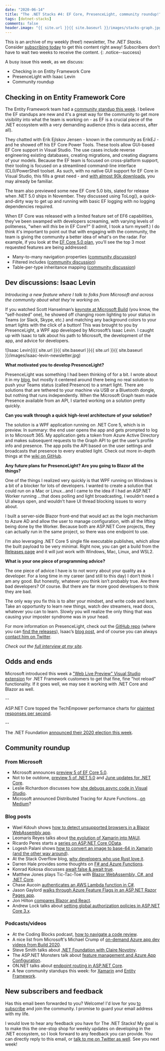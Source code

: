 ```yaml
---
date: "2020-06-14"
title: "The .NET Stacks #4: EF Core, PresenceLight, community roundup!"
tags: [dotnet-stacks]
comments: false
header.image: "{{ site.url }}{{ site.baseurl }}/images/stacks-graph.jpg"
---
```


This is an archive of my weekly (free!) newsletter, *The .NET Stacks*. Consider [subscribing today](https://dotnetstacks.com/register) to get this content right away! Subscribers don't have to wait two weeks to receive the content.
{: .notice--success}

A busy issue this week, as we discuss:

- Checking in on Entity Framework Core
- PresenceLight with Isaac Levin
- Community roundup

## Checking in on Entity Framework Core

The Entity Framework team had a [community standup this week](https://www.youtube.com/watch?v=OWuP_qOYwsk). I believe the EF standups are new and it's a great way for the community to get more visibility into what the team is working on - as EF is a crucial piece of the .NET ecosystem with a very demanding audience (this is data access, after all).

They chatted with Erik Ejlskov Jensen - known in the community as ErikEJ - and he showed off his EF Core Power Tools. These tools allow GUI-based EF Core support in Visual Studio. The use cases include reverse engineering existing databases, creating migrations, and creating diagrams of your models. Because the EF team is focused on cross-platform support, their tooling is focused on a streamlined command-line interface (CLI)/PowerShell toolset. As such, with no native GUI support for EF Core in Visual Studio, this fills a great need - and [with almost 90k downloads](https://marketplace.visualstudio.com/items?itemName=ErikEJ.EFCorePowerTools), you may already be familiar.

The team also previewed some new EF Core 5.0 bits, slated for release when .NET 5.0 ships in November. They discussed using ToLog(), a quick-and-dirty way to get up and running with basic EF logging with no logging dependencies required.

When EF Core was released with a limited feature set of EF6 capabilities, they've been swamped with developers screaming, with varying levels of politeness, "when will *this* be in EF Core?" (I admit, I took a turn myself.) I do think it's important to point out that with engaging with the community, the team is giving the community a better idea of what's on the radar. For example, if you look at the [EF Core 5.0 plan](https://docs.microsoft.com/ef/core/what-is-new/ef-core-5.0/plan), you'll see the top 3 most requested features are being addressed:

- Many-to-many navigation properties ([community discussion](https://github.com/dotnet/efcore/issues/1368))
- Filtered includes ([community discussion](https://github.com/dotnet/efcore/issues/1833))
- Table-per-type inheritance mapping ([community discussion](https://github.com/dotnet/efcore/issues/2266))

## Dev discussions: Isaac Levin

*Introducing a new feature where I talk to folks from Microsoft and across the community about what they're working on.*

If you watched Scott Hanselman’s [keynote at Microsoft Build](https://mybuild.microsoft.com/sessions/871ef73f-f04a-405b-a0fa-01d7433067d1?WT.mc_id=-blog-scottha) (you know, the “self-hosted” one), he showed off changing room lighting to your status in Teams (or Slack, Skype, etc.) and matching any background colors to your smart lights with the click of a button! This was brought to you by PresenceLight, a WPF app developed by Microsoft’s Isaac Levin. I caught up with Isaac to talk about his path to Microsoft, the development of the app, and advice for developers.

![Isaac Levin]({{ site.url }}{{ site.baseurl }}{{ site.url }}{{ site.baseurl }}/images/isaac-levin-newsletter.jpg)

**What motivated you to develop PresenceLight?**

PresenceLight was something I had been thinking of for a bit. I wrote about it in my [blog](https://www.isaaclevin.com/post/presence-light), but mostly it centered around there being no real solution to push your Teams status (called Presence) to a smart light. There are solutions that are tethered to your machine via USB or a Bluetooth dongle, but nothing that runs independently. When the Microsoft Graph team made Presence available from an API, I started working on a solution pretty quickly.

**Can you walk through a quick high-level architecture of your solution?**

The solution is a WPF application running on .NET Core 5, which is in preview. In summary: the end user opens the app and gets prompted to log in to Microsoft 365. My application gets a token from Azure Active Directory and makes subsequent requests to the Graph API to get the user’s profile info and presence. The app polls the API based on the user settings and broadcasts that presence to every enabled light. Check out more in-depth things at the [wiki on GitHub](https://github.com/isaacrlevin/PresenceLight/wiki).

**Any future plans for PresenceLight? Are you going to Blazor all the things?**

One of the things I realized very quickly is that WPF running on Windows is a bit of a blocker for lots of developers. I wanted to create a solution that could run on a Mac or Linux...and I came to the idea if I had an ASP.NET Worker running ...that does polling and light broadcasting, I wouldn’t need a UI always open, and wouldn’t have UI thread blocking issues to worry about.

I built a server-side Blazor front-end that would act as the login mechanism to Azure AD and allow the user to manage configuration, with all the lifting being done by the Worker. Because both are ASP.NET Core projects, they can actually run in the same project, so there was one endpoint to use.

I’m also leveraging .NET Core 5 single file executable publishes, which allow the built payload to be very minimal. Right now, you can get a build from the [Releases page](https://github.com/isaacrlevin/PresenceLight/releases) and it will just work with Windows, Mac, Linux, and WSL2.

**What is your one piece of programming advice?**

The one piece of advice I have is to not worry about your quality as a developer. For a long time in my career (and still to this day) I don’t think I am any good. But honestly, whatever you think isn’t probably true. Are there bad developers? Of course. But there are far more good developers to think they are bad.

The only way you fix this is to alter your mindset, and write code and learn. Take an opportunity to learn new things, watch dev streamers, read docs, whatever you can to learn. Slowly you will realize the only thing that was causing your imposter syndrome was in your head.

For more information on PresenceLight, check out the [GitHub repo](https://github.com/isaacrlevin/PresenceLight) (where you can [find the releases](https://github.com/isaacrlevin/PresenceLight/releases)), Isaac’s [blog post](https://www.isaaclevin.com/post/presence-light/), and of course you can always [contact him on Twitter](https://twitter.com/isaacrlevin).

*Check out the [full interview at my site](https://daveabrock.com/2020/06/13/dev-discussions-isaac-levin)*.

## Odds and ends

Microsoft introduced this week a ["Web Live Preview" Visual Studio extension](https://devblogs.microsoft.com/aspnet/introducing-web-live-preview/) for .NET Framework customers to get that fine, fine "hot reload" functionality. If it goes well, we may see it working with .NET Core and Blazor as well.

--

ASP.NET Core topped the TechEmpower performance charts for [plaintext responses per second](https://www.techempower.com/benchmarks/#section=data-r19&hw=ph&test=plaintext).

--

The .NET Foundation [announced their 2020 election this week](https://dotnetfoundation.org/blog/2020/06/08/announcing-net-foundation-elections-2020).

## Community roundup

### From Microsoft

- Microsoft announces [preview 5 of EF Core 5.0](https://devblogs.microsoft.com/dotnet/announcing-entity-framework-core-5-0-preview-5/).
- Not to be outdone, [preview 5 of .NET 5.0](https://devblogs.microsoft.com/dotnet/announcing-net-5-0-preview-5/) and [June updates for .NET Core](https://devblogs.microsoft.com/dotnet/net-core-june-2020-updates-2-1-19-and-3-1-5/).
- Leslie Richardson discusses how [she debugs async code in Visual Studio](https://devblogs.microsoft.com/visualstudio/how-do-i-debug-async-code-in-visual-studio/).
- Microsoft announced Distributed Tracing for Azure Functions...[on Medium](https://medium.com/@tsuyoshiushio/durable-functions-distributed-tracing-71426fe2246f)?

### Blog posts

- Wael Kdouh shows [how to detect unsupported browsers in a Blazor WebAssembly app](https://medium.com/@waelkdouh/how-to-detect-unsupported-browsers-under-a-blazor-webassembly-application-bc11ab0ee015).
- Leomaris Reyes talks about [the evolution of Xamarin into MAUI](https://www.telerik.com/blogs/time-to-evolve-net-multi-platform-app-ui-maui).
- Ricardo Peres starts a [series on ASP.NET Core OData](https://weblogs.asp.net/ricardoperes/asp-net-core-odata-part-1).
- Logesh Palani shows [how to convert an image to base-64 in Xamarin (and the other way around](https://logeshpalani.blogspot.com/2020/06/how-to-convert-base-64-to-image-in.html)).
- At the Stack Overflow blog, [why developers who use Rust love it](https://stackoverflow.blog/2020/06/05/why-the-developers-who-use-rust-love-it-so-much/).
- Darren Hale provides some thoughts on [F# and Azure Functions](https://darrensnotebook.blogspot.com/2020/06/f-and-azure-functions.html).
- Konrad Kokosa discusses [await false & await true](https://tooslowexception.com/await-false-await-true/).
- Matthew Jones plays Tic-Tac-Toe with [Blazor WebAssembly, C#, and .NET Core](https://exceptionnotfound.net/using-blazor-webassembly-and-csharp-to-play-tic-tac-toe-in-dotnet-core).
- Chase Aucoin [authenticates an AWS Lambda function in C#](https://developer.okta.com/blog/2020/06/08/serverless-lambda-functions-csharp).
- Jason Gaylord [walks through Azure Feature Flags in an ASP.NET Razor Pages app](https://www.jasongaylord.com/blog/2020/06/08/adding-azure-feature-flags-to-aspnet-razor-pages-app). 
- Jon Hilton [compares Blazor and React](https://www.telerik.com/blogs/blazor-vs-react-web-developers).
- Andrew Lock talks about [setting global authorization policies in ASP.NET Core 3.x](https://andrewlock.net/setting-global-authorization-policies-using-the-defaultpolicy-and-the-fallbackpolicy-in-aspnet-core-3/).

### Podcasts/videos

- At the Coding Blocks podcast, [how to navigate a code review](https://www.codingblocks.net/podcast/googles-engineering-practices-how-to-navigate-a-code-review/).
- A nice list from Microsoft's Michael Crump of [on-demand Azure app dev videos from Build 2020](https://microsoft.github.io/AzureTipsAndTricks/blog/tip266.html).
- Steve Smith talks about [.NET Foundation with Claire Novotny](https://weeklydevtips.com/episodes/net-foundation-with-guest-claire-novotny-JmEDt8jU).
- The ASP.NET Monsters talk about [feature management and Azure App Configuration](https://www.youtube.com/watch?v=_UOdA7vgqWE).
- ON.NET talks about [endpoint routing in ASP.NET Core](https://channel9.msdn.com/Shows/On-NET/ASPNET-Core-Series-Endpoint-Routing?WT.mc_id=DX_MVP4025064).
- A few community standups this week: for [Xamarin](https://www.youtube.com/watch?v=6mGQlkkrO8g) and [Entity Framework](https://www.youtube.com/watch?v=OWuP_qOYwsk).

## New subscribers and feedback

Has this email been forwarded to you? Welcome! I'd love for you [to subscribe](https://www.dotnetstacks.com/register) and join the community. I promise to guard your email address with my life.

I would love to hear any feedback you have for The .NET Stacks! My goal is to make this the one-stop shop for weekly updates on developing in the .NET ecosystem, so I look forward to any feedback you can provide. You can directly reply to this email, or [talk to me on Twitter as well](https://www.dotnetstacks.com/register). See you next week!
